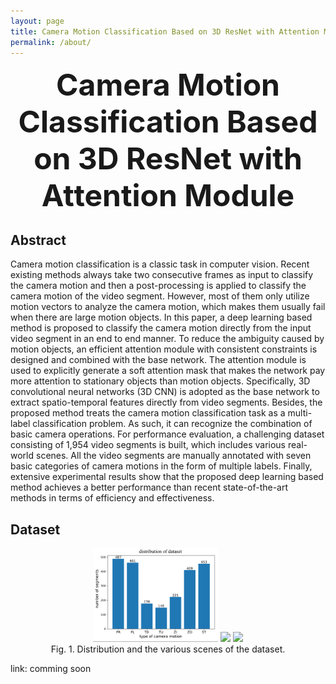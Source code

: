 ```yaml
---
layout: page
title: Camera Motion Classification Based on 3D ResNet with Attention Module
permalink: /about/
---
```


<div align='center' ><font size='15'><b>Camera Motion Classification Based on 3D ResNet with Attention Module</b></font></div>

## Abstract

Camera motion classification is a classic task in computer vision. Recent existing methods always take two consecutive frames as input to classify the camera motion and then a post-processing is applied to classify the camera motion of the video segment. However, most of them only utilize motion vectors to analyze the camera motion, which makes them usually fail when there are large motion objects. In this paper, a deep learning based method is proposed to classify the camera motion directly from the input video segment in an end to end manner. To reduce the ambiguity caused by motion objects, an efficient attention module with consistent constraints is designed and combined with the base network. The attention module is used to explicitly generate a soft attention mask that makes the network pay more attention to stationary objects than motion objects. Specifically, 3D convolutional neural networks (3D CNN) is adopted as the base network to extract spatio-temporal features directly from video segments. Besides, the proposed method treats the camera motion classification task as a multi-label classification problem. As such, it can recognize the combination of basic camera operations. For performance evaluation, a challenging dataset consisting of 1,954 video segments is built, which includes various real-world scenes. All the video segments are manually annotated with seven basic categories of camera motions in the form of multiple labels. Finally, extensive experimental results show that the proposed deep learning based method achieves a better performance than recent state-of-the-art methods in terms of efficiency and effectiveness.

## Dataset

<center>
<img src="https://github.com/FunnyDragonK/cm.github.io/blob/gh-pages/pics/data_distribution_all.png" width="200"/>
<img src="https://github.com/FunnyDragonK/cm.github.io/blob/gh-pages/pics/cctv_news.png" width="200"/>
<img src="https://github.com/FunnyDragonK/cm.github.io/blob/gh-pages/pics/cctv_sports_channel.png" width="200"/>
</center>
<center>Fig. 1. Distribution and the various scenes of the dataset.</center>

link: comming soon

